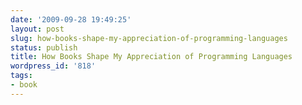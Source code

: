 ```yaml
---
date: '2009-09-28 19:49:25'
layout: post
slug: how-books-shape-my-appreciation-of-programming-languages
status: publish
title: How Books Shape My Appreciation of Programming Languages
wordpress_id: '818'
tags:
- book
---
```


